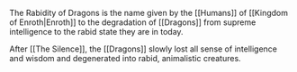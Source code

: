 The Rabidity of Dragons is the name given by the [[Humans]] of [[Kingdom of Enroth|Enroth]] to the degradation of [[Dragons]] from supreme intelligence to the rabid state they are in today.

After [[The Silence]], the [[Dragons]] slowly lost all sense of intelligence and wisdom and degenerated into rabid, animalistic creatures.

